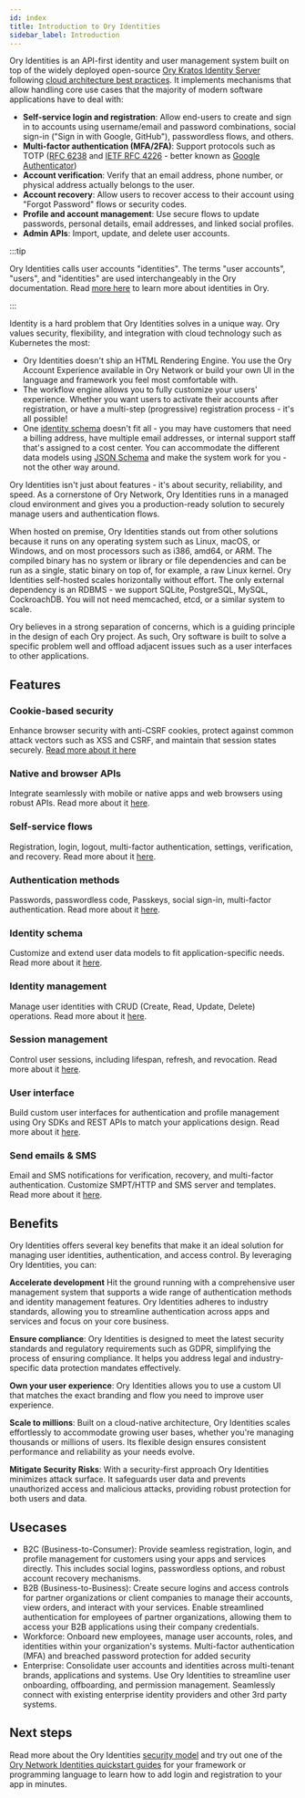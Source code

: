 ```yaml
---
id: index
title: Introduction to Ory Identities
sidebar_label: Introduction
---
```


Ory Identities is an API-first identity and user management system built on top of the widely deployed open-source
[Ory Kratos Identity Server](https://github.com/ory/kratos) following
[cloud architecture best practices](https://www.ory.sh/docs/ecosystem/software-architecture-philosophy/). It implements mechanisms
that allow handling core use cases that the majority of modern software applications have to deal with:

- **Self-service login and registration**: Allow end-users to create and sign in to accounts using username/email and password
  combinations, social sign-in ("Sign in with Google, GitHub"), passwordless flows, and others.
- **Multi-factor authentication (MFA/2FA)**: Support protocols such as TOTP ([RFC 6238](https://tools.ietf.org/html/rfc6238) and
  [IETF RFC 4226](https://tools.ietf.org/html/rfc4226) - better known as
  [Google Authenticator](https://en.wikipedia.org/wiki/Google_Authenticator))
- **Account verification**: Verify that an email address, phone number, or physical address actually belongs to the user.
- **Account recovery**: Allow users to recover access to their account using "Forgot Password" flows or security codes.
- **Profile and account management**: Use secure flows to update passwords, personal details, email addresses, and linked social
  profiles.
- **Admin APIs**: Import, update, and delete user accounts.

:::tip

Ory Identities calls user accounts "identities". The terms "user accounts", "users", and "identities" are used interchangeably in
the Ory documentation. Read [more here](../kratos/manage-identities/01_overview.mdx) to learn more about identities in Ory.

:::

Identity is a hard problem that Ory Identities solves in a unique way. Ory values security, flexibility, and integration with
cloud technology such as Kubernetes the most:

- Ory Identities doesn't ship an HTML Rendering Engine. You use the Ory Account Experience available in Ory Network or build your
  own UI in the language and framework you feel most comfortable with.
- The workflow engine allows you to fully customize your users' experience. Whether you want users to activate their accounts
  after registration, or have a multi-step (progressive) registration process - it's all possible!
- One [identity schema](../kratos/manage-identities/01_overview.mdx) doesn't fit all - you may have customers that need a billing
  address, have multiple email addresses, or internal support staff that's assigned to a cost center. You can accommodate the
  different data models using [JSON Schema](https://json-schema.org/) and make the system work for you - not the other way around.

Ory Identities isn't just about features - it's about security, reliability, and speed. As a cornerstone of Ory Network, Ory
Identities runs in a managed cloud environment and gives you a production-ready solution to securely manage users and
authentication flows.

When hosted on premise, Ory Identities stands out from other solutions because it runs on any operating system such as Linux,
macOS, or Windows, and on most processors such as i386, amd64, or ARM. The compiled binary has no system or library or file
dependencies and can be run as a single, static binary on top of, for example, a raw Linux kernel. Ory Identities self-hosted
scales horizontally without effort. The only external dependency is an RDBMS - we support SQLite, PostgreSQL, MySQL, CockroachDB.
You will not need memcached, etcd, or a similar system to scale.

Ory believes in a strong separation of concerns, which is a guiding principle in the design of each Ory project. As such, Ory
software is built to solve a specific problem well and offload adjacent issues such as a user interfaces to other applications.

## Features

### Cookie-based security

Enhance browser security with anti-CSRF cookies, protect against common attack vectors such as XSS and CSRF, and maintain that
session states securely. [Read more about it here](../security-model.mdx)

### Native and browser APIs

Integrate seamlessly with mobile or native apps and web browsers using robust APIs. Read more about it [here](native-browser.mdx).

### Self-service flows

Registration, login, logout, multi-factor authentication, settings, verification, and recovery. Read more about it
[here](../kratos/self-service.mdx).

### Authentication methods

Passwords, passwordless code, Passkeys, social sign-in, multi-factor authentication. Read more about it
[here](../kratos/concepts/credentials.mdx).

### Identity schema

Customize and extend user data models to fit application-specific needs. Read more about it
[here](../kratos/manage-identities/01_overview.mdx).

### Identity management

Manage user identities with CRUD (Create, Read, Update, Delete) operations. Read more about it
[here](../kratos/manage-identities/01_overview.mdx).

### Session management

Control user sessions, including lifespan, refresh, and revocation. Read more about it
[here](../kratos/session-management/01_overview.mdx).

### User interface

Build custom user interfaces for authentication and profile management using Ory SDKs and REST APIs to match your applications
design. Read more about it [here](../account-experience/index.mdx).

### Send emails & SMS

Email and SMS notifications for verification, recovery, and multi-factor authentication. Customize SMPT/HTTP and SMS server and
templates. Read more about it [here](../kratos/emails-sms/05_custom-email-templates.mdx).

## Benefits

Ory Identities offers several key benefits that make it an ideal solution for managing user identities, authentication, and access
control. By leveraging Ory Identities, you can:

**Accelerate development** Hit the ground running with a comprehensive user management system that supports a wide range of
authentication methods and identity management features. Ory Identities adheres to industry standards, allowing you to streamline
authentication across apps and services and focus on your core business.

**Ensure compliance**: Ory Identities is designed to meet the latest security standards and regulatory requirements such as GDPR,
simplifying the process of ensuring compliance. It helps you address legal and industry-specific data protection mandates
effectively.

**Own your user experience**: Ory Identities allows you to use a custom UI that matches the exact branding and flow you need to
improve user experience.

**Scale to millions**: Built on a cloud-native architecture, Ory Identities scales effortlessly to accommodate growing user bases,
whether you're managing thousands or millions of users. Its flexible design ensures consistent performance and reliability as your
needs evolve.

**Mitigate Security Risks**: With a security-first approach Ory Identities minimizes attack surface. It safeguards user data and
prevents unauthorized access and malicious attacks, providing robust protection for both users and data.

## Usecases

- B2C (Business-to-Consumer): Provide seamless registration, login, and profile management for customers using your apps and
  services directly. This includes social logins, passwordless options, and robust account recovery mechanisms.
- B2B (Business-to-Business): Create secure logins and access controls for partner organizations or client companies to manage
  their accounts, view orders, and interact with your services. Enable streamlined authentication for employees of partner
  organizations, allowing them to access your B2B applications using their company credentials.
- Workforce: Onboard new employees, manage user accounts, roles, and identities within your organization's systems. Multi-factor
  authentication (MFA) and breached password protection for added security
- Enterprise: Consolidate user accounts and identities across multi-tenant brands, applications and systems. Use Ory Identities to
  streamline user onboarding, offboarding, and permission management. Seamlessly connect with existing enterprise identity
  providers and other 3rd party systems.

## Next steps

Read more about the Ory Identities [security model](../security-model.mdx) and try out one of the
[Ory Network Identities quickstart guides](../getting-started/overview) for your framework or programming language to learn how to
add login and registration to your app in minutes.
